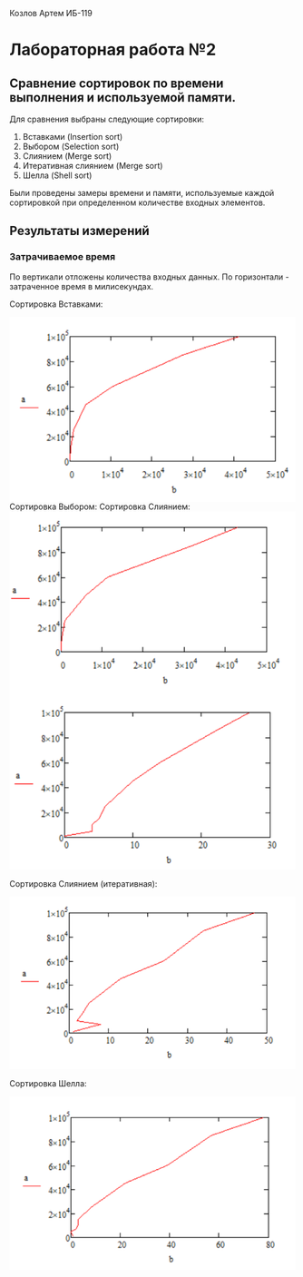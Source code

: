 Козлов Артем ИБ-119
# Лабораторная работа №2
## Сравнение сортировок по времени выполнения и используемой памяти.
Для сравнения выбраны следующие сортировки:
1) Вставками (Insertion sort)
2) Выбором (Selection sort)
3) Слиянием (Merge sort)
4) Итеративная слиянием (Merge sort)
5) Шелла (Shell sort)

Были проведены замеры времени и памяти, используемые каждой сортировкой при определенном количестве входных элементов. 
## Результаты измерений
### Затрачиваемое время
По вертикали отложены количества входных данных.
По горизонтали - затраченное время в милисекундах.

Сортировка Вставками:

<img style="float: left;" src="/images/insertion.png">
Сортировка Выбором:

<img style="float: left;" src="/images/select.png">
Сортировка Слиянием:

![Merge sort spent time](/images/merge.png)

Сортировка Слиянием (итеративная):

![IterMerge sort spent time](/images/IterativeMerge.png)

Сортировка Шелла:

![Shell sort spent time](/images/Shell.png)
